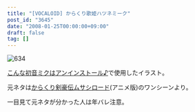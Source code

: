 ```yaml
---
title: "[VOCALOID] からくり歌姫ハツネミーク"
post_id: "3645"
date: "2008-01-25T00:00:00+09:00"
draft: false
tag: []
---
```



![634](/image/illustrations/miku/634_s.jpg)

[こんな初音ミクはアンインストール♪](http://www.nicovideo.jp/watch/sm2197976)で使用したイラスト。

元ネタは[からくり剣豪伝ムサシロード](http://pierrot.jp/title/musashi/)(アニメ版)のワンシーンより。

一目見て元ネタが分かった人は年バレ注意。
